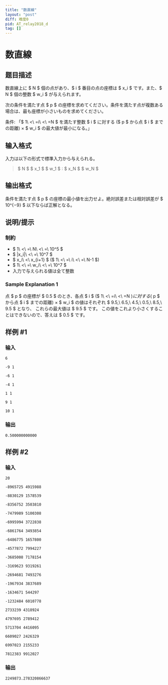 ```yaml
---
title: "数直線"
layout: "post"
diff: 难度0
pid: AT_relay2018_d
tag: []
---
```


# 数直線

## 题目描述

[problemUrl]: https://atcoder.jp/contests/cf18-relay-open/tasks/relay2018_d

数直線上に $ N $ 個の点があり、$ i $ 番目の点の座標は $ x_i $ です。また、$ N $ 個の整数 $ w_i $ が与えられます。

次の条件を満たす点 $ p $ の座標を求めてください。条件を満たす点が複数ある場合は、最も座標が小さいものを求めてください。

条件: 「$ 1\ <\ =i\ <\ =N $ を満たす整数 $ i $ に対する ($ p $ から点 $ i $ までの距離) × $ w_i $ の最大値が最小になる。」

## 输入格式

入力は以下の形式で標準入力から与えられる。

> $ N $ $ x_1 $ $ w_1 $ : $ x_N $ $ w_N $

## 输出格式

条件を満たす点 $ p $ の座標の最小値を出力せよ。絶対誤差または相対誤差が $ 10^{−9} $ 以下ならば正解となる。

## 说明/提示

### 制約

- $ 1\ <\ =\ N\ <\ =\ 10^5 $
- $ |x_i|\ <\ =\ 10^7 $
- $ x_i\ <\ x_{i+1} $ ($ 1\ <\ =\ i\ <\ =\ N-1 $)
- $ 1\ <\ =\ w_i\ <\ =\ 10^7 $
- 入力で与えられる値は全て整数

### Sample Explanation 1

点 $ p $ の座標が $ 0.5 $ のとき、各点 $ i $ ($ 1\ <\ =i\ <\ =N $) に対する ($ p $ から点 $ i $ までの距離) × $ w_i $ の値はそれぞれ $ 9.5,\ 6.5,\ 4.5,\ 0.5,\ 8.5,\ 9.5 $ となり、 これらの最大値は $ 9.5 $ です。 この値をこれより小さくすることはできないので、答えは $ 0.5 $ です。

## 样例 #1

### 输入

```
6
-9 1
-6 1
-4 1
1 1
9 1
10 1
```

### 输出

```
0.500000000000
```

## 样例 #2

### 输入

```
20
-8965725 4915988
-8830129 1578539
-8356752 3503810
-7479989 5100308
-6995994 3722838
-6861764 3493854
-6486775 1657800
-4577872 7994227
-3685008 7178154
-3169623 9319261
-2694681 7493276
-1967934 3837689
-1634671 544297
-1232484 6010778
2733239 4318924
4797695 2789412
5713704 4416095
6609027 2426329
6997023 2155233
7812383 9912027
```

### 输出

```
2249873.278320866637
```

